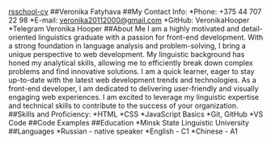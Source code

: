 [rsschool-cv]()
##Veronika Fatyhava
##My Contact Info:
*Phone: +375 44 707 22 98
*E-mail: veronika20112000@gmail.com
*GitHub: VeronikaHooper
*Telegram Veronika Hooper
##About Me
 I am a highly motivated and detail-oriented linguistics graduate with a passion for front-end development. With a strong foundation in language analysis and problem-solving, I bring a unique perspective to web development.  My linguistic background has honed my analytical skills, allowing me to efficiently break down complex problems and find innovative solutions. I am a quick learner, eager to stay up-to-date with the latest web development trends and technologies. As a front-end developer, I am dedicated to delivering user-friendly and visually engaging web experiences. I am excited to leverage my linguistic expertise and technical skills to contribute to the success of your organization.
 ##Skills and Proficiency:
*HTML
*CSS
*JavaScript Basics
*Git, GitHub
*VS Code
##Code Examples
##Education
*Minsk State Linguistic University
##Languages
*Russian - native speaker
*English - C1
*Chinese - A1